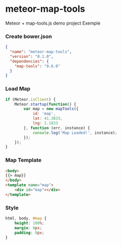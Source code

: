 # meteor-map-tools 
Meteor + map-tools.js demo project Exemple

### Create bower.json
```json
{
  "name": "meteor-map-tools",
  "version": "0.1.0",
  "dependencies": {
    "map-tools": "0.6.0"
  }
}
```

### Load Map
```javascript
if (Meteor.isClient) {
    Meteor.startup(function() {
        var map = new mapTools({
            id: 'map',
            lat: 41.3833,
            lng: 2.1833
        }, function (err, instance) {
            console.log('Map Loaded!', instance);
        });
    });
}
```

### Map Template
```html
<body>
{{> map}}
</body>
<template name="map">
    <div id="map"></div>
</template>
```

### Style
```css
html, body, #map {
    height: 100%;
    margin: 0px;
    padding: 0px;
}
```

